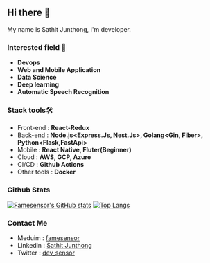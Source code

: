 ## Hi there 👋
My name is Sathit Junthong, I'm developer.

### Interested field :dart:
- <b>Devops</b>
- <b>Web and Mobile Application</b>
- <b>Data Science</b>
- <b>Deep learning</b>
- <b>Automatic Speech Recognition</b>

### Stack tools🛠️
- Front-end : <b>React-Redux</b>
- Back-end : <b>Node.js<Express.Js, Nest.Js>, Golang<Gin, Fiber>, Python<Flask,FastApi></b>
- Mobile : <b>React Native, Fluter(Beginner)</b>
- Cloud : <b>AWS, GCP, Azure</b>
- CI/CD : <b>Github Actions</b>
- Other tools : <b>Docker</b>

### Github Stats
[![Famesensor's GitHub stats](https://github-readme-stats.vercel.app/api?username=famesensor&show_icons=true&line_height=20)](https://github.com/anuraghazra/github-readme-stats)
[![Top Langs](https://github-readme-stats.vercel.app/api/top-langs/?username=famesensor&layout=compact&langs_count=6)](https://github.com/anuraghazra/github-readme-stats)

<!-- [![Famesensor's wakatime stats](https://github-readme-stats.vercel.app/api/wakatime?username=famesensor&layout=compact)](https://github.com/anuraghazra/github-readme-stats) -->
### Contact Me
- Meduim : <a href="https://medium.com/@famesensor" target="_blank">famesensor</a>
- Linkedin : <a href="https://www.linkedin.com/in/sathit-junthong-997317205/" target="_blank">Sathit Junthong</a>
- Twitter : <a href="https://twitter.com/dev_sensor" target="_blank">dev_sensor</a>

